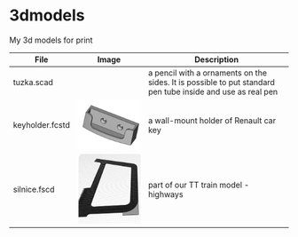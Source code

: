 # 3dmodels
My 3d models for print

| File | Image | Description |
|------|-------|-------------|
|tuzka.scad| | a pencil with a ornaments on the sides. It is possible to put standard pen tube inside and use as real pen |
|keyholder.fcstd| ![keyholder](doc/keyholder.png) | a wall-mount holder of Renault car key |
|silnice.fscd| ![silnice](doc/silnice.png) | part of our TT train model - highways |
